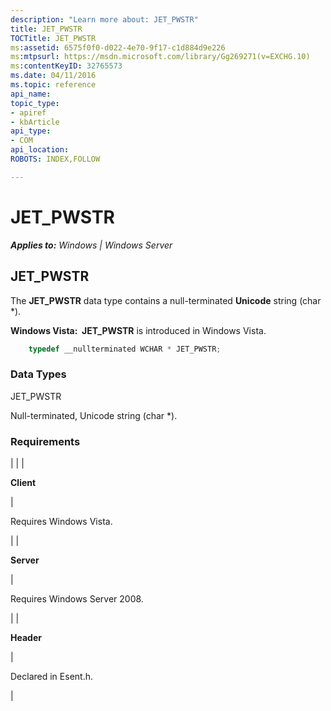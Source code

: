 ```yaml
---
description: "Learn more about: JET_PWSTR"
title: JET_PWSTR
TOCTitle: JET_PWSTR
ms:assetid: 6575f0f0-d022-4e70-9f17-c1d884d9e226
ms:mtpsurl: https://msdn.microsoft.com/library/Gg269271(v=EXCHG.10)
ms:contentKeyID: 32765573
ms.date: 04/11/2016
ms.topic: reference
api_name: 
topic_type: 
- apiref
- kbArticle
api_type: 
- COM
api_location: 
ROBOTS: INDEX,FOLLOW

---
```


# JET_PWSTR


_**Applies to:** Windows | Windows Server_

## JET_PWSTR

The **JET_PWSTR** data type contains a null-terminated **Unicode** string (char \*).

**Windows Vista:  JET_PWSTR** is introduced in Windows Vista.

```cpp
    typedef __nullterminated WCHAR * JET_PWSTR;
```

### Data Types

JET_PWSTR

Null-terminated, Unicode string (char \*).

### Requirements


| 
|
| <p><strong>Client</strong></p> | <p>Requires Windows Vista.</p> | 
| <p><strong>Server</strong></p> | <p>Requires Windows Server 2008.</p> | 
| <p><strong>Header</strong></p> | <p>Declared in Esent.h.</p> | 


